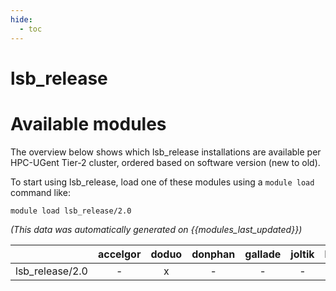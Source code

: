 ```yaml
---
hide:
  - toc
---
```


lsb_release
===========

# Available modules


The overview below shows which lsb_release installations are available per HPC-UGent Tier-2 cluster, ordered based on software version (new to old).

To start using lsb_release, load one of these modules using a `module load` command like:

```shell
module load lsb_release/2.0
```

*(This data was automatically generated on {{modules_last_updated}})*  

| |accelgor|doduo|donphan|gallade|joltik|litleo|shinx|
| :---: | :---: | :---: | :---: | :---: | :---: | :---: | :---: |
|lsb_release/2.0|-|x|-|-|-|-|-|
